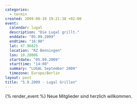 ```yaml
--- 
categories: 
  - termin
created: 2009-08-10 19:21:38 +02:00
event: 
  calendar: lugal
  description: "Die Lugal grillt."
  enddate: "05.09.2009"
  endtime: "16:00"
  lat: 47.96825
  location: "RZ Benningen"
  lon: 10.20086
  startdate: "05.09.2009"
  starttime: "14:00"
  summary: "LUGAL September 2009"
  timezone: Europe/Berlin
layout: post
title: "5.9.2009 - Lugal Grillen"
---
```


{% render_event %}
Neue Mitglieder sind herzlich willkommen.

